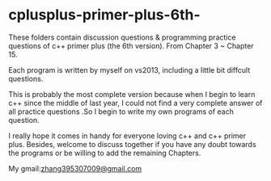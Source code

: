 # cplusplus-primer-plus-6th-

These folders contain discussion questions & programming practice questions of c++ primer plus (the 6th version).
From Chapter 3 ~ Chapter 15.

Each program is written by myself on vs2013, including a little bit diffcult questions.

This is probably the most complete version because when I begin to learn c++ since the middle of last year, I could not find a very complete answer of all practice questions .So I begin to write my own programs of each question.

I really hope it comes in handy for everyone loving c++ and c++ primer plus. Besides, welcome to discuss together if you have any doubt towards the programs or be willing to add the remaining Chapters. 

My gmail:zhang395307009@gmail.com



